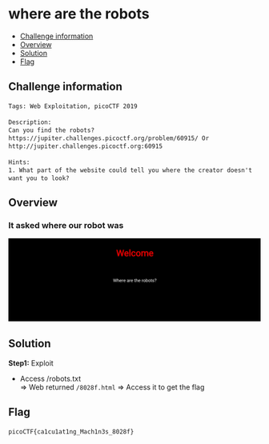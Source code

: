 # where are the robots
- [Challenge information](#challenge-information)
- [Overview](#overview)
- [Solution](#solution)
- [Flag](#flag)
## Challenge information
```text
Tags: Web Exploitation, picoCTF 2019

Description: 
Can you find the robots?
https://jupiter.challenges.picoctf.org/problem/60915/ Or 
http://jupiter.challenges.picoctf.org:60915

Hints: 
1. What part of the website could tell you where the creator doesn't want you to look?
```
## Overview
### It asked where our robot was
![alt text](/picoCTF/Static/Images/where_are_the_robots/image.png)
## Solution
**Step1:** Exploit  
* Access /robots.txt  
=> Web returned `/8028f.html` => Access it to get the flag
## Flag
`picoCTF{ca1cu1at1ng_Mach1n3s_8028f}`
